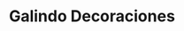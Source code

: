 ---
title: "Galindo Decoraciones"
url: /ciudad-autonoma-de-buenos-aires/galindo-decoraciones/
shop: Möbel
---